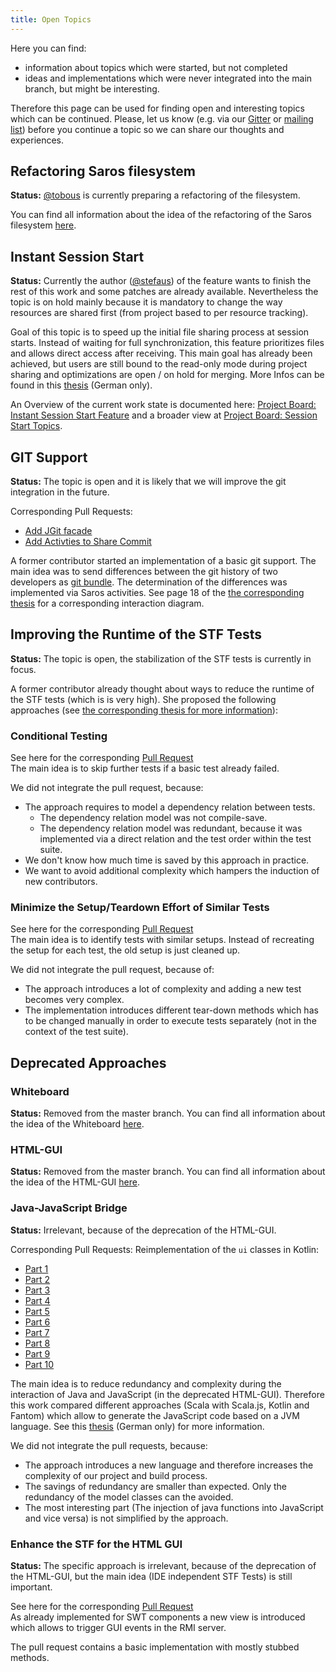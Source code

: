 ```yaml
---
title: Open Topics
---
```


Here you can find:
* information about topics which were started, but not completed
* ideas and implementations which were never integrated into the main branch, but might be interesting.

Therefore this page can be used for finding open and interesting topics which can be continued.
Please, let us know (e.g. via our [Gitter](https://gitter.im/saros-project/saros) or [mailing list](https://groups.google.com/forum/#!forum/saros-devel)) before you continue a topic so we can share our thoughts and experiences.

## Refactoring Saros filesystem
**Status:** [@tobous](https://github.com/tobous) is currently preparing a refactoring of the filesystem.

You can find all information about the idea of the refactoring of the Saros filesystem [here](refactoring-filesystem.md).

## Instant Session Start
**Status:** Currently the author ([@stefaus](https://github.com/stefaus)) of the feature wants to finish the rest of this work and some patches are already available.
Nevertheless the topic is on hold mainly because it is mandatory to change the way resources are shared first (from project based to per resource tracking).

Goal of this topic is to speed up the initial file sharing process at session starts.
Instead of waiting for full synchronization, this feature prioritizes files and allows direct access after receiving.
This main goal has already been achieved, but users are still bound to the read-only mode during project sharing and optimizations are open / on hold for merging.
More Infos can be found in this [thesis](https://www.inf.fu-berlin.de/inst/ag-se/theses/Moll18-saros-session-start.pdf) (German only).

An Overview of the current work state is documented here: [Project Board: Instant Session Start Feature](https://github.com/saros-project/saros/projects/15) and a broader view at [Project Board: Session Start Topics](https://github.com/saros-project/saros/projects/18).

## GIT Support
**Status:** The topic is open and it is likely that we will improve the git integration in the future.

Corresponding Pull Requests:
* [Add JGit facade](https://github.com/saros-project/saros/pull/428)
* [Add Activties to Share Commit](https://github.com/saros-project/saros/pull/444)

A former contributor started an implementation of a basic git support.
The main idea was to send differences between the git history of two developers as [git bundle](https://git-scm.com/docs/git-bundle). The determination of the differences was 
implemented via Saros activities. See page 18 of the [the corresponding thesis](https://www.inf.fu-berlin.de/inst/ag-se/theses/Jeschke2019-saros-git-support.pdf) for a corresponding interaction diagram.

## Improving the Runtime of the STF Tests
**Status:** The topic is open, the stabilization of the STF tests is currently in focus.

A former contributor already thought about ways to reduce the runtime of the STF tests (which is is very high).
She proposed the following approaches (see [the corresponding thesis for more information](https://www.inf.fu-berlin.de/inst/ag-se/theses/Puscasu18-saros-improving-quality-STF-tests.pdf)):

### Conditional Testing
See here for the corresponding [Pull Request](https://github.com/saros-project/saros/pull/527)<br/>
The main idea is to skip further tests if a basic test already failed.

We did not integrate the pull request, because:
* The approach requires to model a dependency relation between tests.
    * The dependency relation model was not compile-save.
    * The dependency relation model was redundant, because it was implemented via a direct relation and the test order within the test suite.
* We don't know how much time is saved by this approach in practice.
* We want to avoid additional complexity which hampers the induction of new contributors.

### Minimize the Setup/Teardown Effort of Similar Tests
See here for the corresponding [Pull Request](https://github.com/saros-project/saros/pull/528)<br/>
The main idea is to identify tests with similar setups. Instead of recreating the setup for each test, the old setup is just cleaned up.

We did not integrate the pull request, because of:
* The approach introduces a lot of complexity and adding a new test becomes very complex.
* The implementation introduces different tear-down methods which has to be changed manually in order to execute tests separately (not in the context of the test suite).


## Deprecated Approaches

### Whiteboard
**Status:** Removed from the master branch.
You can find all information about the idea of the Whiteboard [here](deprecated/whiteboard.md).

### HTML-GUI
**Status:** Removed from the master branch.
You can find all information about the idea of the HTML-GUI [here](deprecated/html-gui.md).

### Java-JavaScript Bridge
**Status:** Irrelevant, because of the deprecation of the HTML-GUI.

Corresponding Pull Requests:
Reimplementation of the `ui` classes in Kotlin:
* [Part 1](https://github.com/saros-project/saros/pull/437)
* [Part 2](https://github.com/saros-project/saros/pull/438)
* [Part 3](https://github.com/saros-project/saros/pull/436)
* [Part 4](https://github.com/saros-project/saros/pull/435)
* [Part 5](https://github.com/saros-project/saros/pull/434)
* [Part 6](https://github.com/saros-project/saros/pull/433)
* [Part 7](https://github.com/saros-project/saros/pull/432)
* [Part 8](https://github.com/saros-project/saros/pull/431)
* [Part 9](https://github.com/saros-project/saros/pull/430)
* [Part 10](https://github.com/saros-project/saros/pull/429)

The main idea is to reduce redundancy and complexity during the interaction of Java and JavaScript (in the deprecated HTML-GUI). Therefore this work compared different approaches (Scala with Scala.js, Kotlin and Fantom) which allow to generate the JavaScript code based on a JVM language. See this [thesis](https://www.inf.fu-berlin.de/inst/ag-se/theses/Paul-Gattringer2018-saros-UI-bridge.pdf) (German only) for more information.

We did not integrate the pull requests, because:
* The approach introduces a new language and therefore increases the complexity of our project and build process.
* The savings of redundancy are smaller than expected. Only the redundancy of the model classes can the avoided.
* The most interesting part (The injection of java functions into JavaScript and vice versa) is not simplified by the approach.

### Enhance the STF for the HTML GUI
**Status:** The specific approach is irrelevant, because of the deprecation of the HTML-GUI, but the main idea (IDE independent STF Tests) is still important.

See here for the corresponding [Pull Request](https://github.com/saros-project/saros/pull/358)<br/>
As already implemented for SWT components a new view is introduced which allows to trigger GUI events in the RMI server.

The pull request contains a basic implementation with mostly stubbed methods.